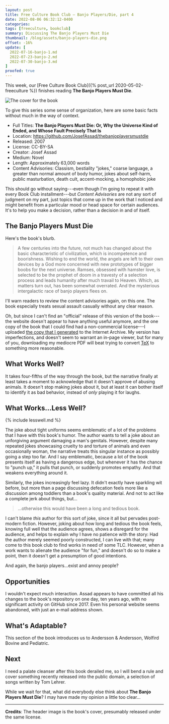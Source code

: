 ```yaml
---
layout: post
title: Free Culture Book Club — Banjo Players/Die, part 4
date: 2022-08-06 06:32:12-0400
categories:
tags: [freeculture, bookclub]
summary: Discussing The Banjo Players Must Die
thumbnail: /blog/assets/banjo-players-die.png
offset: -16%
update: [
  2022-07-16-banjo-1.md
  2022-07-23-banjo-2.md
  2022-07-30-banjo-3.md
]
proofed: true
---
```


This week, our [Free Culture Book Club]({% post_url 2020-05-02-freeculture %}) finishes reading **The Banjo Players Must Die**.

![The cover for the book](/blog/assets/banjo-players-die.png "Beam up as many puns as we can, I guess...")

To give this series some sense of organization, here are some basic facts without much in the way of context.

 * Full Titles:  **The Banjo Players Must Die:  Or, Why the Universe Kind of Ended, and Whose Fault Precisely That Is**
 * Location:  <https://github.com/JosefAssad/thebanjoplayersmustdie>
 * Released:  2007
 * License:  CC-BY-SA
 * Creator:  Josef Assad
 * Medium:  Novel
 * Length:  Approximately 63,000 words
 * Content Advisories:  Classism, bestiality "jokes," coarse language, a greater than normal amount of body humor, jokes about self-harm, public masturbation, death cult, accent-mocking, a homophobic joke

This should go without saying---even though I'm going to repeat it with every Book Club installment---but *Content Advisories* are not any sort of judgment on my part, just topics that come up in the work that I noticed and might benefit from a particular mood or head space for certain audiences.  It's to help you make a decision, rather than a decision in and of itself.

## The Banjo Players Must Die

Here's the book's blurb.

 > A few centuries into the future, not much has changed about the basic characteristic of civilization, which is incompetence and boorishness. Wishing to end the world, the angels are left to their own devices by a God more concerned with new prototypes of bigger boobs for the next universe. Ramses, obsessed with hamster love, is selected to be the prophet of doom in a travesty of a selection process and leads humanity after much travail to Heaven. Which, as matters turn out, has been somewhat overrated. And the mysterious intergalactic race of banjo players flees on.

I'll warn readers to review the content advisories again, on this one.  The book especially treats sexual assault casually without any clear reason.

Oh, but since I can't find an "official" release of this version of the book---the website doesn't appear to have anything useful anymore, and the one copy of the book that I could find had a non-commercial license---I uploaded [the copy that I generated](https://archive.org/details/thebanjoplayersmustdie_202206) to the Internet Archive.  My version has imperfections, and doesn't seem to warrant an in-page viewer, but for many of you, downloading my mediocre PDF will beat trying to convert [TeX](https://en.wikipedia.org/wiki/TeX) to something more reasonable.

## What Works Well?

It takes four-fifths of the way through the book, but the narrative finally at least takes a moment to acknowledge that it doesn't approve of abusing animals.  It doesn't stop making jokes about it, but at least it can bother itself to identify it as bad behavior, instead of *only* playing it for laughs.

## What Works...Less Well?

{% include lesswell.md %}

The joke about tight uniforms seems emblematic of a lot of the problems that I have with this book's humor.  The author wants to tell a joke about an unforgiving argument damaging a man's genitals.  However, despite many repeated jokes showcasing cruelty to and torture of animals and even occasionally woman, the narrative treats this singular instance as possibly going a step too far.  And I say emblematic, because a lot of the book presents itself as having a dangerous edge, but whenever it has the chance to "punch up," it pulls that punch, or suddenly promotes empathy.  And that weakens everything around it.

Similarly, the jokes increasingly feel lazy.  It didn't exactly have sparkling wit before, but more than a page discussing defecation feels more like a discussion among toddlers than a book's quality material.  And not to act like a complete jerk about things, but...

 > ...otherwise this would have been a long and tedious book.

I can't blame *this* author for this sort of joke, since it all but pervades post-modern fiction.  However, joking about how long and tedious the book feels, knowing full well that the audience agrees, shows a disregard for the audience, and helps to explain why I have no patience with the story:  Had the author merely seemed poorly constructed, I can live with that; many come to this book club to find works in need of some TLC.  However, when a work wants to alienate the audience "for fun," and doesn't do so to make a point, then it doesn't get a presumption of good intentions.

And again, the banjo players...exist and annoy people?

## Opportunities

I wouldn't expect much interaction.  Assad appears to have committed all his changes to the book's repository on one day, ten years ago, with no significant activity on GitHub since 2017.  Even his personal website seems abandoned, with just an e-mail address shown.

## What's Adaptable?

This section of the book introduces us to Andersson & Andersson, Wolfird Bovine and Pediatric.

## Next

I need a palate cleanser after this book derailed me, so I will bend a rule and cover something recently released into the public domain, a selection of songs written by Tom Lehrer.

While we wait for that, what did everybody else think about **The Banjo Players Must Die**?  I may have made my opinion a little too clear...

* * *

**Credits**:  The header image is the book's cover, presumably released under the same license.
